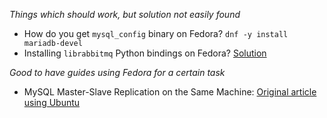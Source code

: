 
*Things which should work, but solution not easily found*

- How do you get `mysql_config` binary on Fedora? `dnf -y install mariadb-devel`
- Installing `librabbitmq` Python bindings on Fedora? [Solution](https://github.com/celery/librabbitmq/issues/71)

*Good to have guides using Fedora for a certain task*

- MySQL Master-Slave Replication on the Same Machine: [Original article using Ubuntu](http://www.toptal.com/mysql/mysql-master-slave-replication-tutorial) 


